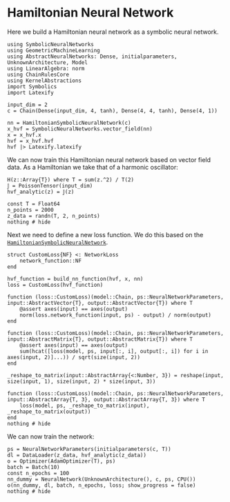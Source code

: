 # Hamiltonian Neural Network

Here we build a Hamiltonian neural network as a symbolic neural network.

```@example hnn
using SymbolicNeuralNetworks
using GeometricMachineLearning
using AbstractNeuralNetworks: Dense, initialparameters, UnknownArchitecture, Model
using LinearAlgebra: norm
using ChainRulesCore
using KernelAbstractions
import Symbolics
import Latexify

input_dim = 2
c = Chain(Dense(input_dim, 4, tanh), Dense(4, 4, tanh), Dense(4, 1))

nn = HamiltonianSymbolicNeuralNetwork(c)
x_hvf = SymbolicNeuralNetworks.vector_field(nn)
x = x_hvf.x
hvf = x_hvf.hvf
hvf |> Latexify.latexify
```

We can now train this Hamiltonian neural network based on vector field data. As a Hamiltonian we take that of a harmonic oscillator:

```@example hnn
H(z::Array{T}) where T = sum(z.^2) / T(2)
𝕁 = PoissonTensor(input_dim)
hvf_analytic(z) = 𝕁(z)

const T = Float64
n_points = 2000
z_data = randn(T, 2, n_points)
nothing # hide
```

Next we need to define a new loss function. We do this based on the [`HamiltonianSymbolicNeuralNetwork`](@ref).

```@example hnn
struct CustomLoss{NF} <: NetworkLoss
    network_function::NF
end

hvf_function = build_nn_function(hvf, x, nn)
loss = CustomLoss(hvf_function)

function (loss::CustomLoss)(model::Chain, ps::NeuralNetworkParameters, input::AbstractVector{T}, output::AbstractVector{T}) where T
    @assert axes(input) == axes(output)
    norm(loss.network_function(input, ps) - output) / norm(output)
end

function (loss::CustomLoss)(model::Chain, ps::NeuralNetworkParameters, input::AbstractMatrix{T}, output::AbstractMatrix{T}) where T 
    @assert axes(input) == axes(output)
    sum(hcat([loss(model, ps, input[:, i], output[:, i]) for i in axes(input, 2)]...)) / sqrt(size(input, 2))
end

_reshape_to_matrix(input::AbstractArray{<:Number, 3}) = reshape(input, size(input, 1), size(input, 2) * size(input, 3))

function (loss::CustomLoss)(model::Chain, ps::NeuralNetworkParameters, input::AbstractArray{T, 3}, output::AbstractArray{T, 3}) where T
    loss(model, ps, _reshape_to_matrix(input), _reshape_to_matrix(output))
end
nothing # hide
```

We can now train the network:

```@example hnn
ps = NeuralNetworkParameters(initialparameters(c, T))
dl = DataLoader(z_data, hvf_analytic(z_data))
o = Optimizer(AdamOptimizer(T), ps)
batch = Batch(10)
const n_epochs = 100
nn_dummy = NeuralNetwork(UnknownArchitecture(), c, ps, CPU())
o(nn_dummy, dl, batch, n_epochs, loss; show_progress = false)
nothing # hide
```